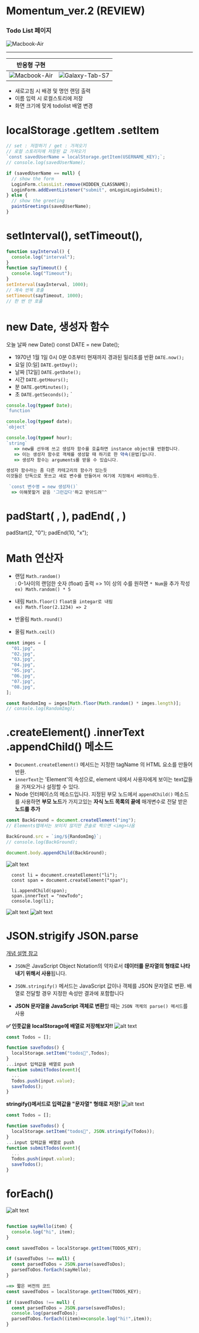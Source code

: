# Momentum_ver.2 (REVIEW)

### Todo List 페이지

![Macbook-Air](https://github.com/kse-seong-eun/CSS-Layout-study/assets/66905959/4fe1347f-a41a-4188-ba39-1f13981cdfe1)

---

| 반응형 구현                                                                                                            |                                                                                                                          |
| ---------------------------------------------------------------------------------------------------------------------- | :----------------------------------------------------------------------------------------------------------------------: |
| ![Macbook-Air](https://github.com/kse-seong-eun/CSS-Layout-study/assets/66905959/04ead8fe-5f0f-4fbf-8f4e-3030a8222b60) | ![Galaxy-Tab-S7](https://github.com/kse-seong-eun/CSS-Layout-study/assets/66905959/7c8bed00-0276-49bf-ad27-0f5fb86f476f) |

- 새로고침 시 배경 및 명언 랜덤 출력
- 이름 입력 시 로컬스토리에 저장
- 화면 크기에 맞게 todolist 배열 변경

# localStorage .getItem .setItem

```js
// set : 저장하기 / get : 가져오기
// 로컬 스토리지에 저장된 값 가져오기
`const savedUserName = localStorage.getItem(USERNAME_KEY);`;
// console.log(savedUserName);

if (savedUserName == null) {
  // show the form
  LoginForm.classList.remove(HIDDEN_CLASSNAME);
  LoginForm.addEventListener("submit", onLoginLoginSubmit);
} else {
  // show the greeting
  paintGreetings(savedUserName);
}
```

# setInterval(), setTimeout(),

```js
function sayInterval() {
  console.log("interval");
}
function sayTimeout() {
  console.log("Timeout");
}
setInterval(sayInterval, 1000);
// 계속 반복 호출
setTimeout(sayTimeout, 1000);
// 한 번 만 호출
```

# new Date, 생성자 함수

오늘 날짜 new Date()
const DATE = new Date();

- 1970년 1월 1일 0시 0분 0초부터 현재까지 경과된 밀리초를 반환
  `DATE.now();`
- 요일 [0:일]
  `DATE.getDay();`
- 날짜 [12일]
  `DATE.getDate();`
- 시간
  `DATE.getHours();`
- 분
  `DATE.getMinutes();`
- 초
  `DATE.getSeconds();`
  `

```js
console.log(typeof Date);
`function`

console.log(typeof date);
`object`

console.log(typeof hour);
`string`
   => new를 선두에 쓰고 생성자 함수를 호출하면 instance object를 반환합니다.
   => 이는 생성자 함수로 객체를 생성할 때 하기로 한 약속(문법)입니다.
   => 생성자 함수는 arguments를 받을 수 있습니다.

생성자 함수라는 좀 다른 카테고리의 함수가 있는듯
이것들은 단독으로 못쓰고 새로 변수를 만들어서 여기에 지정해서 써야하는듯.

 `const 변수명 = new 생성자()`
  => 이해못할거 같음 '그런갑다'하고 받아드려^^
```

# padStart( , ), padEnd( , )

padStart(2, "0");
padEnd(10, "x");

# Math 연산자

- 랜덤 `Math.random()` <br>
  : 0-1사이의 랜덤한 숫자 (float) 출력 => 1이 상의 수를 원하면 `* Num`을 추가 작성 <br>
  `ex) Math.random() * 5`
- 내림 `Math.floor()`
  `float을 integar로 내림 `<br>
  `ex) Math.floor(2.1234) => 2`
- 반올림 `Math.round()`

- 올림 `Math.ceil()`

```js
const imges = [
  "01.jpg",
  "02.jpg",
  "03.jpg",
  "04.jpg",
  "05.jpg",
  "06.jpg",
  "07.jpg",
  "08.jpg",
];

const RandomImg = imges[Math.floor(Math.random() * imges.length)];
// console.log(RandomImg);
```

# .createElement() .innerText .appendChild() 메소드

- `Document.createElement()` 메서드는 지정한 tagName 의 HTML 요소를 만들어 반환.
- `innerText`는 'Element'의 속성으로, element 내에서 사용자에게 보이는 text값들을 가져오거나 설정할 수 있다.
- Node 인터페이스의 메소드입니다. 지정된 부모 노드에서 `appendChild()` 메소드를 사용하면 **부모 노드**가 가지고있는 **자식 노드 목록의 끝에** 매개변수로 전달 받은 **노드를 추가**

```js
const BackGround = document.createElement("img");
// Elements탭에서는 보이지 않지만 콘솔로 찍으면 <img>나옴

BackGround.src = `img/${RandomImg}`;
// console.log(BackGround);

document.body.appendChild(BackGround);
```

![alt text](./img/image-3.png)

```Js
  const li = document.createElement("li");
  const span = document.createElement("span");

  li.appendChild(span);
  span.innerText = "newTodo";
  console.log(li);
```

![alt text](./img/image-4.png)
![alt text](./img/image-2.png)

# JSON.strigify JSON.parse

[개념 설명 참고](https://www.daleseo.com/js-json/)

- `JSON`은 JavaScript Object Notation의 약자로서 **데이터를 문자열의 형태로 나타내기 위해서 사용**됩니다.

- `JSON.stringify()` 메서드는 JavaScript 값이나 객체를 JSON 문자열로 변환. 배열로 전달할 경우 지정한 속성만 결과에 포함합니다
- **JSON 문자열을 JavaScript 객체로 변환**할 때는 `JSON 객체의 parse() 메서드`를 사용

**✅ 인풋값을 localStorage에 배열로 저장해보자!!**
![alt text](./img/image6.png)

```js
const Todos = [];

function saveTodos() {
  localStorage.setItem("todos📝",Todos);
}
...input 입력값을 배열로 push
function submitTodos(event){
  ...
  Todos.push(input.value);
  saveTodos();
}
```

**stringify()메서드로 입력값을 "문자열" 형태로 저장!**
![alt text](./img/image5.png)

```js
const Todos = [];

function saveTodos() {
  localStorage.setItem("todos📝", JSON.stringify(Todos));
}
...input 입력값을 배열로 push
function submitTodos(event){
  ...
  Todos.push(input.value);
  saveTodos();
}
```

# forEach()

![alt text](./img/image7.png)

```js

function sayHello(item) {
  console.log("hi", item);
}

const savedToDos = localStorage.getItem(TODOS_KEY);

if (savedToDos !== null) {
  const parsedToDos = JSON.parse(savedToDos);
  parsedToDos.forEach(sayHello);
}

==> 짧은 버전의 코드
const savedToDos = localStorage.getItem(TODOS_KEY);

if (savedToDos !== null) {
  const parsedToDos = JSON.parse(savedToDos);
  console.log(parsedToDos);
  parsedToDos.forEach((item)=>console.log("hi!",item));
}

```

